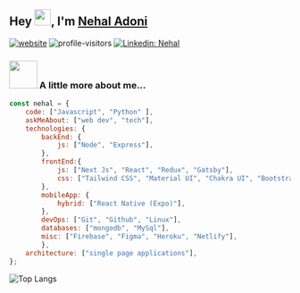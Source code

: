 <!--
**nihaladoni/nihaladoni** is a ✨ _special_ ✨ repository because its `README.md` (this file) appears on your GitHub profile.

Here are some ideas to get you started:

- 🔭 I’m currently working on ...
- 🌱 I’m currently learning ...
- 👯 I’m looking to collaborate on ...
- 🤔 I’m looking for help with ...
- 💬 Ask me about ...
- 📫 How to reach me: ...
- 😄 Pronouns: ...
- ⚡ Fun fact: ...
-->
## Hey <img src="https://github.com/TheDudeThatCode/TheDudeThatCode/blob/master/Assets/Hi.gif" width="29px">, I'm [Nehal Adoni](https://www.linkedin.com/in/nehaladoni/) 

[![website](https://img.shields.io/badge/Website-46a2f1.svg?&style=flat-square&logo=Google-Chrome&logoColor=white&link=https://nihaladoni.netlify.app/)](https://nihaladoni.netlify.app/)
![profile-visitors](https://komarev.com/ghpvc/?username=nihaladoni)
[![Linkedin: Nehal](https://img.shields.io/badge/-Nehal-blue?style=flat-square&logo=Linkedin&logoColor=white&link=https://www.linkedin.com/in/nehaladoni/)](https://www.linkedin.com/in/nehaladoni/)

### <img src="https://media.giphy.com/media/VgCDAzcKvsR6OM0uWg/giphy.gif" width="50"> A little more about me...  

```javascript
const nehal = {
    code: ["Javascript", "Python" ],
    askMeAbout: ["web dev", "tech"],
    technologies: {
        backEnd: {
            js: ["Node", "Express"],
        },
        frontEnd:{
            js: ["Next Js", "React", "Redux", "Gatsby"],
            css: ["Tailwind CSS", "Material UI", "Chakra UI", "Bootstrap"],
        },
        mobileApp: {
            hybrid: ["React Native (Expo)"],
        },
        devOps: ["Git", "Github", "Linux"],
        databases: ["mongodb", "MySql"],
        misc: ["Firebase", "Figma", "Heroku", "Netlify"],
        },
    architecture: ["single page applications"],
};
```


![Top Langs](https://github-readme-stats.vercel.app/api/top-langs/?username=nihaladoni&layout=compact&theme=radical)
